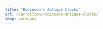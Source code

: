 ```yaml
---
title: "Robinson's Antique Clocks"
url: /carrollton/robinsons-antique-clocks/
shop: antiques
---
```

